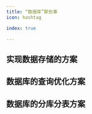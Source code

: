 ```yaml
---
title: “数据库”那些事
icon: hashtag

index: true

---
```


<!-- more -->

## 实现数据存储的方案

## 数据库的查询优化方案

## 数据库的分库分表方案